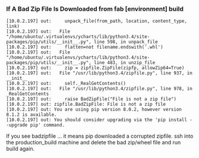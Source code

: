 ### If A Bad Zip File Is Downloaded from fab [environment] build
```
[10.0.2.197] out:     unpack_file(from_path, location, content_type, link)
[10.0.2.197] out:   File "/home/ubuntu/.virtualenvs/ycharts/lib/python3.4/site-packages/pip/utils/__init__.py", line 598, in unpack_file
[10.0.2.197] out:     flatten=not filename.endswith('.whl')
[10.0.2.197] out:   File "/home/ubuntu/.virtualenvs/ycharts/lib/python3.4/site-packages/pip/utils/__init__.py", line 483, in unzip_file
[10.0.2.197] out:     zip = zipfile.ZipFile(zipfp, allowZip64=True)
[10.0.2.197] out:   File "/usr/lib/python3.4/zipfile.py", line 937, in __init__
[10.0.2.197] out:     self._RealGetContents()
[10.0.2.197] out:   File "/usr/lib/python3.4/zipfile.py", line 978, in _RealGetContents
[10.0.2.197] out:     raise BadZipFile("File is not a zip file")
[10.0.2.197] out: zipfile.BadZipFile: File is not a zip file
[10.0.2.197] out: You are using pip version 8.0.2, however version 8.1.2 is available.
[10.0.2.197] out: You should consider upgrading via the 'pip install --upgrade pip' command.
```

If you see badzipfile ... it means pip downloaded a corrupted zipfile. ssh into the production_build machine and delete the bad zip/wheel file and run build again.